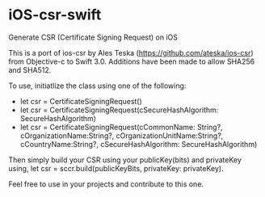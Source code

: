 # iOS-csr-swift
Generate CSR (Certificate Signing Request) on iOS

This is a port of ios-csr by Ales Teska (https://github.com/ateska/ios-csr) from Objective-c to Swift 3.0. 
Additions have been made to allow SHA256 and SHA512. 

To use, initiatlize the class using one of the following: 
- let csr = CertificateSigningRequest()
- let csr = CertificateSigningRequest(cSecureHashAlgorithm: SecureHashAlgorithm)
- let csr = CertificateSigningRequest(cCommonName: String?, cOrganizationName:String?, cOrganizationUnitName:String?, cCountryName:String?, cSecureHashAlgorithm: SecureHashAlgorithm)

Then simply build your CSR using your publicKey(bits) and privateKey using, let csr = sccr.build(publicKeyBits, privateKey: privateKey).

Feel free to use in your projects and contribute to this one.
